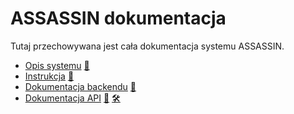 # ASSASSIN dokumentacja

Tutaj przechowywana jest cała dokumentacja systemu ASSASSIN.

- [Opis systemu](./opisSystemu.html) [📄](./opisSystemu.pdf)
- [Instrukcja](./userManual.html) [📄](./userManual.pdf)
- [Dokumentacja backendu](./backend.html) [📄](./backend.pdf)
- [Dokumentacja API](./openapi.html) [📄](./openapi.md) [🛠️](./openapi.json)
